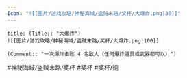 ```yaml
---
Icon: "![[图片/游戏攻略/神秘海域/盗贼末路/奖杯/大爆炸.png|30]]"
---
```

```ad-common-bronze-trophy
title: (Title:: "大爆炸")
![[图片/游戏攻略/神秘海域/盗贼末路/奖杯/大爆炸.png|100]]

(Comment:: "一次爆炸击败 4 名敌人（任何爆炸道具或武器都可以）")
```

#神秘海域/盗贼末路/奖杯 #奖杯 #奖杯/铜
